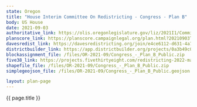 ```yaml
---
state: Oregon
title: "House Interim Committee On Redistricting - Congress - Plan B"
body: US House
date: 2021-09-03
authoritative_link: https://olis.oregonlegislature.gov/liz/2021I1/Committees/HRED/2021-09-03-08-00/MeetingMaterials
planscore_link: https://planscore.campaignlegal.org/plan.html?20210903T163800.372838731Z
davesredist_link: https://davesredistricting.org/join/e4ce6112-d631-4a7f-b5e5-f0fdd6c01480
districtbuilder_link: https://app.districtbuilder.org/projects/0a3b49c0-fa74-496b-b755-72d2d85a4bc7
blockassignment_file: /files/OR-2021-09/Congress_-_Plan_B_Public.zip
five38_link: https://projects.fivethirtyeight.com/redistricting-2022-maps/oregon/plan_b/
shapefile_file: /files/OR-2021-09/Congress_-_Plan_B_Public.zip
simplegeojson_file: /files/OR-2021-09/Congress_-_Plan_B_Public.geojson

layout: plan-page
---
```


{{ page.title }}
